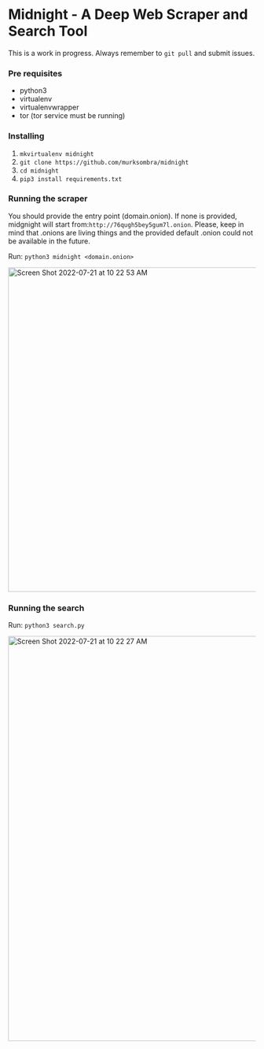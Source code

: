 # Midnight - A Deep Web Scraper and Search Tool
This is a work in progress. Always remember to `git pull` and submit issues.

### Pre requisites
* python3
* virtualenv
* virtualenvwrapper
* tor (tor service must be running)

### Installing
1. `mkvirtualenv midnight`
2. `git clone https://github.com/murksombra/midnight`
3. `cd midnight`
4. `pip3 install requirements.txt`


### Running the scraper
You should provide the entry point (domain.onion). If none is provided, midgnight will start from:`http://76qugh5bey5gum7l.onion`.
Please, keep in mind that .onions are living things and the provided default .onion could not be available in the future.

Run: `python3 midnight <domain.onion>`

<img width="659" alt="Screen Shot 2022-07-21 at 10 22 53 AM" src="https://user-images.githubusercontent.com/6532445/180235246-2bcd8d0c-6d2f-4927-8290-0d4ac2e47758.png">

### Running the search
Run: `python3 search.py`

<img width="823" alt="Screen Shot 2022-07-21 at 10 22 27 AM" src="https://user-images.githubusercontent.com/6532445/180235265-f8641480-84fb-4e50-9fd3-ba1ebe644851.png">
